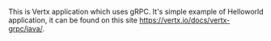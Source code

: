 This is Vertx application which uses gRPC. 
It's simple example of Helloworld application, it can be found on this site https://vertx.io/docs/vertx-grpc/java/.
